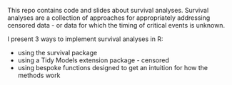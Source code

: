 This repo contains code and slides about survival analyses. Survival analyses are a collection of approaches for appropriately addressing censored data - or data for which the timing of critical events is unknown. 

I present 3 ways to implement survival analyses in R: 
 - using the survival package 
 - using a Tidy Models extension package - censored
 - using bespoke functions designed to get an intuition for how the methods work